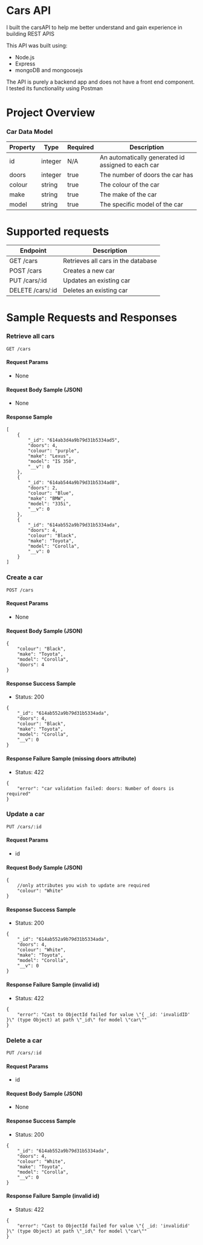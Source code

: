 # Cars API
I built the carsAPI to help me better understand and gain experience in building REST APIS

This API was built using:
- Node.js
- Express
- mongoDB and mongoosejs

The API is purely a backend app and does not have a front end component. I tested its functionality using Postman

# Project Overview
### Car Data Model

Property | Type | Required | Description | 
--- | --- | --- | --- |
id | integer | N/A | An automatically generated id assigned to each car | 
doors | integer | true | The number of doors the car has | 
colour | string | true | The colour of the car | 
make | string | true | The make of the car | 
model | string | true | The specific model of the car | 

# Supported requests
Endpoint | Description | 
--- | --- | 
GET /cars | Retrieves all cars in the database |
POST /cars | Creates a new car |
PUT /cars/:id | Updates an existing car |
DELETE /cars/:id | Deletes an existing car |

# Sample Requests and Responses
### Retrieve all cars
```
GET /cars
```
#### Request Params
- None

####  Request Body Sample (JSON)
- None

#### Response Sample
```
[
    {
        "_id": "614ab3d4a9b79d31b5334ad5",
        "doors": 4,
        "colour": "purple",
        "make": "Lexus",
        "model": "IS 350",
        "__v": 0
    },
    {
        "_id": "614ab544a9b79d31b5334ad8",
        "doors": 2,
        "colour": "Blue",
        "make": "BMW",
        "model": "335i",
        "__v": 0
    },
    {
        "_id": "614ab552a9b79d31b5334ada",
        "doors": 4,
        "colour": "Black",
        "make": "Toyota",
        "model": "Corolla",
        "__v": 0
    }
]
```

### Create a car
```
POST /cars
```
#### Request Params
- None

####  Request Body Sample (JSON)
```
{
    "colour": "Black",
    "make": "Toyota",
    "model": "Corolla",
    "doors": 4
}
```

#### Response Success Sample
- Status: 200
```
{
    "_id": "614ab552a9b79d31b5334ada",
    "doors": 4,
    "colour": "Black",
    "make": "Toyota",
    "model": "Corolla",
    "__v": 0
}
```

#### Response Failure Sample (missing doors attribute)
- Status: 422
```
{
    "error": "car validation failed: doors: Number of doors is required"
}
```

### Update a car
```
PUT /cars/:id
```
#### Request Params
- id

####  Request Body Sample (JSON)
```
{
    //only attributes you wish to update are required
    "colour": "White"
}
```

#### Response Success Sample
- Status: 200
```
{
    "_id": "614ab552a9b79d31b5334ada",
    "doors": 4,
    "colour": "White",
    "make": "Toyota",
    "model": "Corolla",
    "__v": 0
}
```

#### Response Failure Sample (invalid id)
- Status: 422
```
{
    "error": "Cast to ObjectId failed for value \"{ _id: 'invalidID' }\" (type Object) at path \"_id\" for model \"car\""
}
```

### Delete a car
```
PUT /cars/:id
```
#### Request Params
- id

####  Request Body Sample (JSON)
- None

#### Response Success Sample
- Status: 200
```
{
    "_id": "614ab552a9b79d31b5334ada",
    "doors": 4,
    "colour": "White",
    "make": "Toyota",
    "model": "Corolla",
    "__v": 0
}
```

#### Response Failure Sample (invalid id)
- Status: 422
```
{
    "error": "Cast to ObjectId failed for value \"{ _id: 'invalidid' }\" (type Object) at path \"_id\" for model \"car\""
}
```



